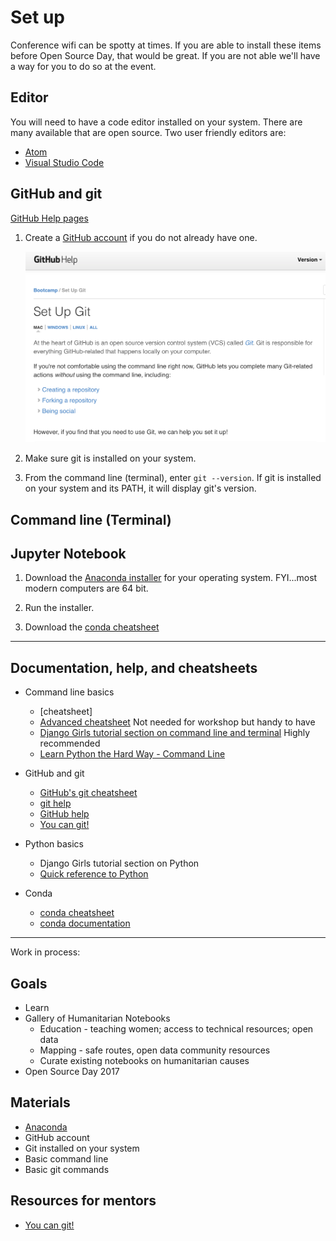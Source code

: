 # Set up

Conference wifi can be spotty at times. If you are able to install
these items before Open Source Day, that would be great. If you are not
able we'll have a way for you to do so at the event.

## Editor

You will need to have a code editor installed on your system. There are
many available that are open source. Two user friendly editors are:

- [Atom](https://atom.io)
- [Visual Studio Code](https://code.visualstudio.com/)


## GitHub and git

[GitHub Help pages](https://help.github.com)

1. Create a [GitHub account](https://help.github.com/articles/set-up-git/)
   if you do not already have one.

   ![GitHub setup](images/github.png)
   
2. Make sure git is installed on your system.
3. From the command line (terminal), enter `git --version`. If git is
   installed on your system and its PATH, it will display git's version.
   
   
## Command line (Terminal)




## Jupyter Notebook

1. Download the [Anaconda installer](https://www.continuum.io/downloads)
   for your operating system. FYI...most modern computers are 64 bit.

2. Run the installer.

3. Download the [conda cheatsheet](http://conda.pydata.org/docs/_downloads/conda-cheatsheet.pdf)


---

## Documentation, help, and cheatsheets

* Command line basics
    - [cheatsheet]
    - [Advanced cheatsheet](https://digital-forensics.sans.org/media/linux-shell-survival-guide.pdf) Not needed for workshop but handy to have
    - [Django Girls tutorial section on command line and terminal](https://tutorial.djangogirls.org/en/intro_to_command_line/) Highly recommended
    - [Learn Python the Hard Way - Command Line](https://learnpythonthehardway.org/book/appendixa.html)

* GitHub and git
    - [GitHub's git cheatsheet](https://services.github.com/kit/downloads/github-git-cheat-sheet.pdf)
    - [git help](https://git-scm.com/)
    - [GitHub help](https://help.github.com)
    - [You can git!](http://www.slideshare.net/willingc/yes-you-can-git)

* Python basics
    - Django Girls tutorial section on Python
    - [Quick reference to Python](http://www.dataschool.io/python-quick-reference/)

* Conda
    - [conda cheatsheet](http://conda.pydata.org/docs/_downloads/conda-cheatsheet.pdf)
    - [conda documentation](http://conda.pydata.org/docs/)

---

Work in process:

## Goals

- Learn
- Gallery of Humanitarian Notebooks
  * Education - teaching women; access to technical resources; open data
  * Mapping - safe routes, open data community resources
  * Curate existing notebooks on humanitarian causes
- Open Source Day 2017

## Materials

- [Anaconda](https://www.continuum.io/downloads)
- GitHub account
- Git installed on your system
- Basic command line
- Basic git commands

## Resources for mentors

- [You can git!](http://www.slideshare.net/willingc/yes-you-can-git)